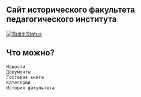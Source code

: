 ## Сайт исторического факультета педагогического института

[![Build Status](https://travis-ci.org/zzet/facsite.png?branch=master)](https://travis-ci.org/zzet/facsite)

## Что можно?

    Новости
    Документы
    Гостевая книга
    Категории
    История факультета
    
